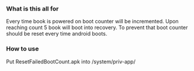 ### What is this all for
Every time book is powered on boot counter will be incremented. Upon reaching count 5 book will boot into recovery. To prevent that boot counter should be reset every time android boots.

### How to use
Put ResetFailedBootCount.apk into /system/priv-app/
